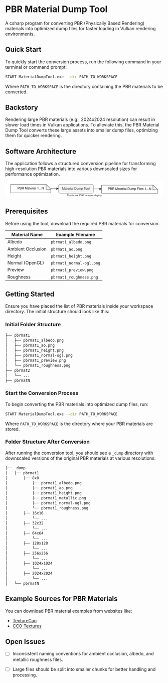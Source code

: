 # PBR Material Dump Tool

A csharp program for converting PBR (Physically Based Rendering) materials into optimized dump files for faster loading in Vulkan rendering environments.

## Quick Start

To quickly start the conversion process, run the following command in your terminal or command prompt:

```bash
START MaterialDumpTool.exe --dir PATH_TO_WORKSPACE
```

Where `PATH_TO_WORKSPACE` is the directory containing the PBR materials to be converted.

## Backstory

Rendering large PBR materials (e.g., 2024x2024 resolution) can result in slower load times in Vulkan applications. To alleviate this, the PBR Material Dump Tool converts these large assets into smaller dump files, optimizing them for quicker rendering.

## Software Architecture

The application follows a structured conversion pipeline for transforming high-resolution PBR materials into various downscaled sizes for performance optimization.

![Software-Architecture](/doc/software-architecture.svg)

## Prerequisites

Before using the tool, download the required PBR materials for conversion.

| **Material Name** | **Example Filename**          |
|-------------------|-------------------------------|
| Albedo            | `pbrmat1_albedo.png`          |
| Ambient Occlusion  | `pbrmat1_ao.png`              |
| Height            | `pbrmat1_height.png`          |
| Normal (OpenGL)    | `pbrmat1_normal-ogl.png`      |
| Preview           | `pbrmat1_preview.png`         |
| Roughness         | `pbrmat1_roughness.png`       |

## Getting Started

Ensure you have placed the list of PBR materials inside your workspace directory. The initial structure should look like this:

### Initial Folder Structure

```
├── pbrmat1
│   ├── pbrmat1_albedo.png
│   ├── pbrmat1_ao.png
│   ├── pbrmat1_height.png
│   ├── pbrmat1_normal-ogl.png
│   ├── pbrmat1_preview.png
│   └── pbrmat1_roughness.png
├── pbrmat2
│   └── ...
├── pbrmatN
```

### Start the Conversion Process

To begin converting the PBR materials into optimized dump files, run:

```bash
START MaterialDumpTool.exe --dir PATH_TO_WORKSPACE
```

Where `PATH_TO_WORKSPACE` is the directory where your PBR materials are stored.

### Folder Structure After Conversion

After running the conversion tool, you should see a `_dump` directory with downscaled versions of the original PBR materials at various resolutions:

```
├── _dump
│   ├── pbrmat1
│       ├── 8x8
│           ├── pbrmat1_albedo.png
│           ├── pbrmat1_ao.png
│           ├── pbrmat1_height.png
│           ├── pbrmat1_metallic.png
│           ├── pbrmat1_normal-ogl.png
│           └── pbrmat1_roughness.png
│       ├── 16x16
│           └── ...
│       ├── 32x32
│           └── ...
│       ├── 64x64
│           └── ...
│       ├── 128x128
│           └── ...
│       ├── 256x256
│           └── ...
│       ├── 1024x1024
│           └── ...
│       ├── 2024x2024
│           └── ...
│   └── pbrmatN
```

## Example Sources for PBR Materials

You can download PBR material examples from websites like:

- [TextureCan](https://www.texturecan.com/)
- [CC0-Textures](https://cc0-textures.com/)

## Open Issues

- [ ] Inconsistent naming conventions for ambient occlusion, albedo, and metallic roughness files.
- [ ] Large files should be split into smaller chunks for better handling and processing.


